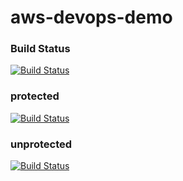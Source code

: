 # aws-devops-demo

### Build Status

[![Build Status](https://codebuild.cn-northwest-1.amazonaws.com.cn/badges?uuid=eyJlbmNyeXB0ZWREYXRhIjoiUUQwMkx6TTIzTC9sUmpkNk9HOTFSbXA0dXNHU3ZhM2FGMUxuRG52SHhCamNVU1FVSEF1U1RGWUk5V1pINXRiOXZ3clJac0lpK01JQThqdGN5cHZOWmdBPSIsIml2UGFyYW1ldGVyU3BlYyI6ImJxRFpYVXJLbklIRXovbnciLCJtYXRlcmlhbFNldFNlcmlhbCI6MX0%3D&branch=master)](https://codebuild.cn-northwest-1.amazonaws.com.cn/badges?uuid=eyJlbmNyeXB0ZWREYXRhIjoiUUQwMkx6TTIzTC9sUmpkNk9HOTFSbXA0dXNHU3ZhM2FGMUxuRG52SHhCamNVU1FVSEF1U1RGWUk5V1pINXRiOXZ3clJac0lpK01JQThqdGN5cHZOWmdBPSIsIml2UGFyYW1ldGVyU3BlYyI6ImJxRFpYVXJLbklIRXovbnciLCJtYXRlcmlhbFNldFNlcmlhbCI6MX0%3D&branch=master)

### protected
[![Build Status](http://161.189.115.164:3306/job/pipeline-test/badge/icon)](http://161.189.115.164:3306/job/pipeline-test/)

### unprotected
[![Build Status](http://161.189.115.164:3306/buildStatus/icon?job=pipeline-test)](http://161.189.115.164:3306/job/pipeline-test/)
